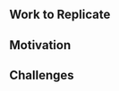 <!--- Please title your issue with the name of the article to replicate -->

## Work to Replicate

<!--- Provide a citation for your article, and a DOI if applicable. -->
<!--- If the article is not open access but an author's copy is available, -->
<!--- provide a link to it. -->


## Motivation

<!--- Why is this article interesting to replicate? -->
<!--- You can point to specific features/plots that are particularly interesting -->
<!--- to replicate, rather than the entire article.  -->

<!--- Optionally, you can also explain why you do not do the replication yourself.  -->


## Challenges

<!--- Describe the expected difficulty of the replication. For instance: -->
<!---   * Completeness and accuracy of the description of the algorithms. -->
<!---   * Complexity of the algorithms. -->
<!---   * Is the original code/data accessible? (and its complexity)  -->
<!---   * Are the authors expected to be reachable? -->
<!---   * Anything else you believe to be relevant. -->
